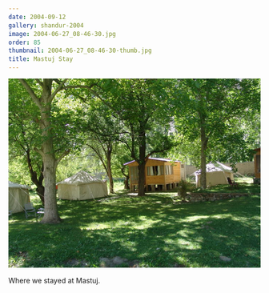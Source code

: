```yaml
---
date: 2004-09-12
gallery: shandur-2004
image: 2004-06-27_08-46-30.jpg
order: 85
thumbnail: 2004-06-27_08-46-30-thumb.jpg
title: Mastuj Stay
---
```


![Mastuj Stay](./2004-06-27_08-46-30.jpg)

Where we stayed at Mastuj.